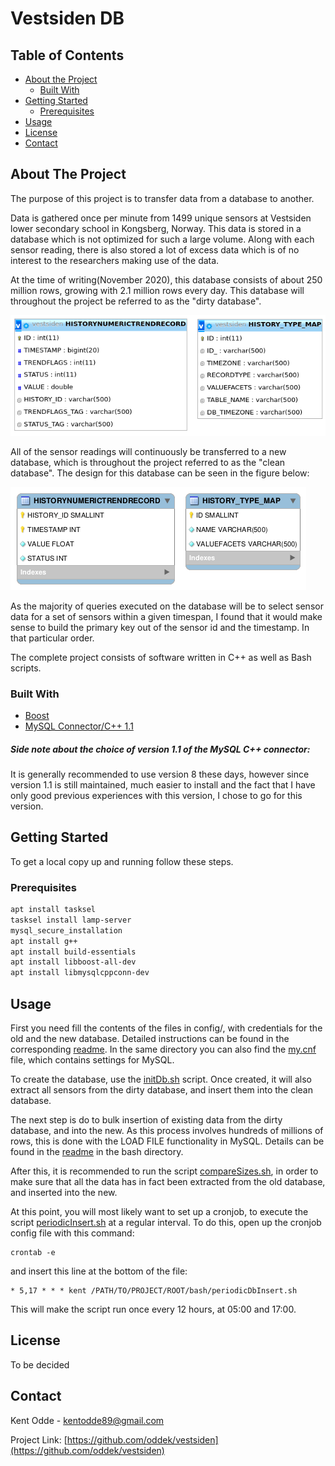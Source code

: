 


# Vestsiden DB


<!-- TABLE OF CONTENTS -->
## Table of Contents

* [About the Project](#about-the-project)
  * [Built With](#built-with)
* [Getting Started](#getting-started)
  * [Prerequisites](#prerequisites)
* [Usage](#usage)
* [License](#license)
* [Contact](#contact)



<!-- ABOUT THE PROJECT -->
## About The Project

The purpose of this project is to transfer data from a database to another. 

Data is gathered once per minute from 1499 unique sensors at Vestsiden lower secondary school in Kongsberg, Norway. This data is stored in a database which is not optimized for such a large volume. Along with each sensor reading, there is also stored a lot of excess data which is of no interest to the researchers making use of the data. 

At the time of writing(November 2020), this database consists of about 250 million rows, growing with 2.1 million rows every day. This database will throughout the project be referred to as the "dirty database".

![Structure of dirty database](sql/img/dirtyDb.png?raw=true "Title")


All of the sensor readings will continuously be transferred to a new database, which is throughout the project referred to as the "clean database". The design for this database can be seen in the figure below:


![Structure of clean database](sql/img/cleanDb.png?raw=true "Title")

As the majority of queries executed on the database will be to select sensor data for a set of sensors within a given timespan, I found that it would make sense to build the primary key out of the sensor id and the timestamp. In that particular order. 

The complete project consists of software written in C++ as well as Bash scripts. 

### Built With
* [Boost](https://www.boost.org)
* [MySQL Connector/C++ 1.1](https://dev.mysql.com/doc/connector-cpp/1.1/en/)

##### Side note about the choice of version 1.1 of the MySQL C++ connector:
It is generally recommended to use version 8 these days, however since version 1.1 is still maintained, much easier to install and the fact that I have only good previous experiences with this version, I chose to go for this version.

<!-- GETTING STARTED -->
## Getting Started

To get a local copy up and running follow these steps.

### Prerequisites

```sh
apt install tasksel  
tasksel install lamp-server 
mysql_secure_installation
apt install g++
apt install build-essentials
apt install libboost-all-dev
apt install libmysqlcppconn-dev
```


<!-- USAGE -->
## Usage

First you need fill the contents of the files in config/, with credentials for the old and the new database. Detailed instructions can be found in the corresponding [readme](config/README.md). In the same directory you can also find the [my.cnf](config/my.cnf) file, which contains settings for MySQL.

To create the database, use the [initDb.sh](bash/initDb.sh) script. Once created, it will also extract all sensors from the dirty database, and insert them into the clean database.

The next step is do to bulk insertion of existing data from the dirty database, and into the new. As this process involves hundreds of millions of rows, this is done with the LOAD FILE functionality in MySQL. Details can be found in the [readme](bash/README.md) in the bash directory. 

After this, it is recommended to run the script [compareSizes.sh](bash/compareSizes.sh), in order to make sure that all the data has in fact been extracted from the old database, and inserted into the new. 

At this point, you will most likely want to set up a cronjob, to execute the script [periodicInsert.sh](bash/periodicInsert.sh) at a regular interval. To do this, open up the cronjob config file with this command:

```
crontab -e
```

and insert this line at the bottom of the file:
```
* 5,17 * * * kent /PATH/TO/PROJECT/ROOT/bash/periodicDbInsert.sh
```
This will make the script run once every 12 hours, at 05:00 and 17:00.

<!-- LICENSE -->
## License

To be decided
<!-- Distributed under the MIT License. See `LICENSE` for more information. -->



<!-- CONTACT -->
## Contact

Kent Odde - kentodde89@gmail.com

Project Link: [https://github.com/oddek/vestsiden](https://github.com/oddek/vestsiden)



